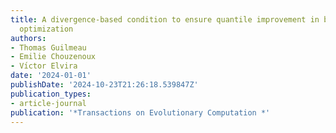 ```yaml
---
title: A divergence-based condition to ensure quantile improvement in black-box global
  optimization
authors:
- Thomas Guilmeau
- Emilie Chouzenoux
- Vı́ctor Elvira
date: '2024-01-01'
publishDate: '2024-10-23T21:26:18.539847Z'
publication_types:
- article-journal
publication: '*Transactions on Evolutionary Computation *'
---
```

